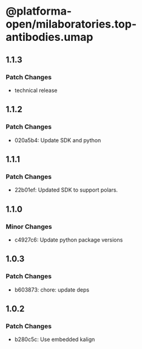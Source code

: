 # @platforma-open/milaboratories.top-antibodies.umap

## 1.1.3

### Patch Changes

- technical release

## 1.1.2

### Patch Changes

- 020a5b4: Update SDK and python

## 1.1.1

### Patch Changes

- 22b01ef: Updated SDK to support polars.

## 1.1.0

### Minor Changes

- c4927c6: Update python package versions

## 1.0.3

### Patch Changes

- b603873: chore: update deps

## 1.0.2

### Patch Changes

- b280c5c: Use embedded kalign
